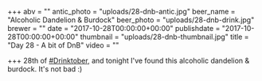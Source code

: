 +++
abv = ""
antic_photo = "uploads/28-dnb-antic.jpg"
beer_name = "Alcoholic Dandelion & Burdock"
beer_photo = "uploads/28-dnb-drink.jpg"
brewer = ""
date = "2017-10-28T00:00:00+00:00"
publishdate = "2017-10-28T00:00:00+00:00"
thumbnail = "uploads/28-dnb-thumbnail.jpg"
title = "Day 28 - A bit of DnB"
video = ""

+++
28th of [#Drinktober](https://www.facebook.com/hashtag/drinktober?epa=HASHTAG), and tonight I've found this alcoholic dandelion & burdock. It's not bad :)
